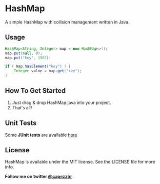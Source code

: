 HashMap
============

A simple HashMap with collision management written in Java.

Usage
---------
```java
HashMap<String, Integer> map = new HashMap<>();
map.put(null, 0);
map.put("key", 1987);

if ( map.hasElement("key") ) {
	Integer value = map.get("key");
}
```

How To Get Started 
---------
1. Just drag & drop HashMap.java into your project.
2. That's all!

Unit Tests
---------
Some **JUnit tests** are available [here](/HashMap/test/hashmap/HashMapTest.java)

License 
---------
HashMap is available under the MIT license. See the LICENSE file for more info.

**Follow me on twitter [@capezzbr](http://www.twitter.com/capezzbr)**